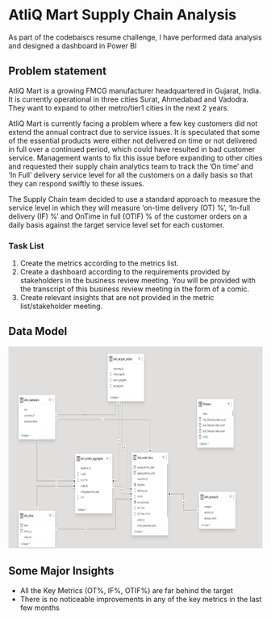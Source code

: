 
# AtliQ Mart Supply Chain Analysis
As part of the  codebaiscs resume challenge, I have performed data analysis and designed a dashboard in Power BI

## Problem statement

AtliQ Mart is a growing FMCG manufacturer headquartered in Gujarat, India. It is currently operational in three cities Surat, Ahmedabad and Vadodra. They want to expand to other metro/tier1 cities in the next 2 years.

AtliQ Mart is currently facing a problem where a few key customers did not extend the annual contract due to service issues. It is speculated that some of the essential products were either not delivered on time or not delivered in full over a continued period, which could have resulted in bad customer service. Management wants to fix this issue before expanding to other cities and requested their supply chain analytics team to track the ’On time’ and ‘In Full’ delivery service level for all the customers on a daily basis so that they can respond swiftly to these issues.

The Supply Chain team decided to use a standard approach to measure the service level in which they will measure ‘on-time delivery (OT) %’, ‘In-full delivery (IF) %’ and OnTime in full (OTIF) % of the customer orders on a daily basis against the target service level set for each customer.

### Task List

1.  Create the metrics according to the metrics list.
2.  Create a dashboard according to the requirements provided by stakeholders in the business review meeting. You will be provided with the transcript of this business review meeting in the form of a comic.
3.  Create relevant insights that are not provided in the metric list/stakeholder meeting.

## Data Model 

<p align="center">
  <img src="Data model .png" height="400">
</p>



## Some Major Insights 

- All the Key Metrics (OT%, IF%, OTIF%) are far behind the target 
- There is no noticeable improvements in any of the key metrics in the last few months
